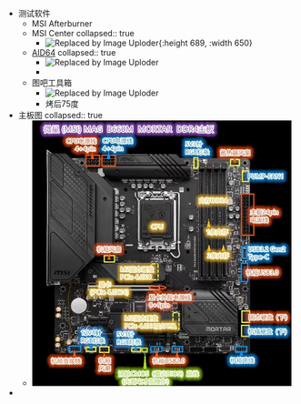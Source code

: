 - 测试软件
	- MSI Afterburner
	- MSI Center
	  collapsed:: true
		- ![Replaced by Image Uploder](https://cdn.jsdelivr.net/gh/GayHub1/images@master/img/image_1656229689191_0.png){:height 689, :width 650}
	- [AID64](http://cr2.197946.com/aida64extreme_build_5157_xbnj9z3mdy.zip)
	  collapsed:: true
		- ![Replaced by Image Uploder](https://cdn.jsdelivr.net/gh/GayHub1/images@master/img/image_1656230499839_0.png)
		-
	- 图吧工具箱
		- ![Replaced by Image Uploder](https://cdn.jsdelivr.net/gh/GayHub1/images@master/img/image_1656413128774_0.png)
		- 烤后75度
- 主板图
  collapsed:: true
	- ![lCq1vWQOsGgg.jpg](../assets/lCq1vWQOsGgg_1656216177898_0.jpg)
-
